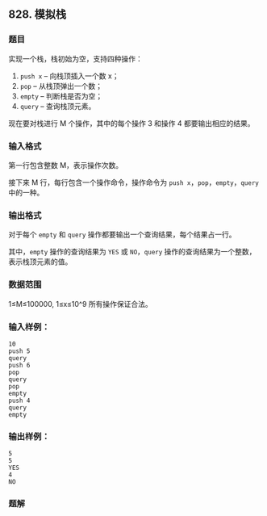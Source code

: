 ## 828. 模拟栈

### 题目

实现一个栈，栈初始为空，支持四种操作：

1. `push x` – 向栈顶插入一个数 x；
2. `pop` – 从栈顶弹出一个数；
3. `empty` – 判断栈是否为空；
4. `query` – 查询栈顶元素。

现在要对栈进行 M 个操作，其中的每个操作 3 和操作 4 都要输出相应的结果。

### 输入格式

第一行包含整数 M，表示操作次数。

接下来 M 行，每行包含一个操作命令，操作命令为 `push x`，`pop`，`empty`，`query` 中的一种。

### 输出格式

对于每个 `empty` 和 `query` 操作都要输出一个查询结果，每个结果占一行。

其中，`empty` 操作的查询结果为 `YES` 或 `NO`，`query` 操作的查询结果为一个整数，表示栈顶元素的值。

### 数据范围

1≤M≤100000,
1≤x≤10^9
所有操作保证合法。

### 输入样例：

```
10
push 5
query
push 6
pop
query
pop
empty
push 4
query
empty
```

### 输出样例：

```
5
5
YES
4
NO
```

### 题解

